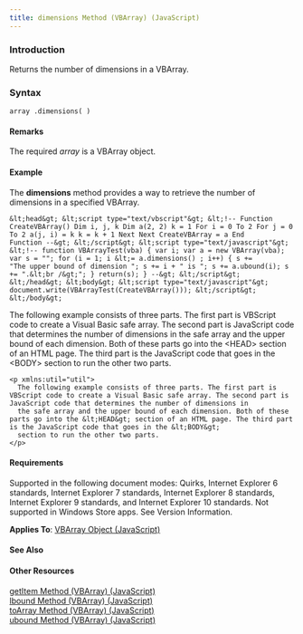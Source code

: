 ```yaml
---
title: dimensions Method (VBArray) (JavaScript)
---
```


### Introduction 

 Returns the number of dimensions in a VBArray.

### Syntax 

```
array .dimensions( )
```

#### Remarks 

<div id="languageReferenceRemarksSection" class="section" name="collapseableSection" style="">
  <p xmlns:util="util">
    The required <i>array</i> is a VBArray object.
  </p>
</div>

#### Example 

<p xmlns:util="util">
  The <b>dimensions</b> method provides a way to retrieve the number of dimensions in a specified VBArray.
</p>

```
&lt;head&gt; &lt;script type="text/vbscript"&gt; &lt;!-- Function CreateVBArray() Dim i, j, k Dim a(2, 2) k = 1 For i = 0 To 2 For j = 0 To 2 a(j, i) = k k = k + 1 Next Next CreateVBArray = a End
Function --&gt; &lt;/script&gt; &lt;script type="text/javascript"&gt; &lt;!-- function VBArrayTest(vba) { var i; var a = new VBArray(vba); var s = ""; for (i = 1; i &lt;= a.dimensions() ; i++) { s +=
"The upper bound of dimension "; s += i + " is "; s += a.ubound(i); s += ".&lt;br /&gt;"; } return(s); } --&gt; &lt;/script&gt; &lt;/head&gt; &lt;body&gt; &lt;script type="text/javascript"&gt;
document.write(VBArrayTest(CreateVBArray())); &lt;/script&gt; &lt;/body&gt;
```

<p xmlns:util="util">
  The following example consists of three parts. The first part is VBScript code to create a Visual Basic safe array. The second part is JavaScript code that determines the number of dimensions in
  the safe array and the upper bound of each dimension. Both of these parts go into the &lt;HEAD&gt; section of an HTML page. The third part is the JavaScript code that goes in the &lt;BODY&gt;
  section to run the other two parts.
</p>

```
<p xmlns:util="util">
  The following example consists of three parts. The first part is VBScript code to create a Visual Basic safe array. The second part is JavaScript code that determines the number of dimensions in
  the safe array and the upper bound of each dimension. Both of these parts go into the &lt;HEAD&gt; section of an HTML page. The third part is the JavaScript code that goes in the &lt;BODY&gt;
  section to run the other two parts.
</p>
```

#### Requirements 

<div id="requirementsTitleSection" class="section" name="collapseableSection" style="">
  <p xmlns:util="util">
    Supported in the following document modes: Quirks, Internet Explorer 6 standards, Internet Explorer 7 standards, Internet Explorer 8 standards, Internet Explorer 9 standards, and Internet
    Explorer 10 standards. Not supported in Windows Store apps. See Version Information.
  </p>
  <p xmlns:util="util">
    <b>Applies To</b>: <span sdata="link"><a href="f0b767f1-ea8a-4726-962b-2708d4742518.htm">VBArray Object (JavaScript)</a></span>
  </p>
</div>

#### See Also 

<div id="seeAlsoSection" class="section" name="collapseableSection" style="">
  <h4 class="subHeading">
    Other Resources
  </h4>
  <div class="seeAlsoStyle">
    <span sdata="link" xmlns:util="util"><a href="f62964ad-8b2f-4596-95d0-b20e587ecea5.htm">getItem Method (VBArray) (JavaScript)</a></span>
  </div>
  <div class="seeAlsoStyle">
    <span sdata="link" xmlns:util="util"><a href="30ff5e8a-8165-494b-bce8-0a562ec2eec3.htm">lbound Method (VBArray) (JavaScript)</a></span>
  </div>
  <div class="seeAlsoStyle">
    <span sdata="link" xmlns:util="util"><a href="664de44c-2039-4289-82f6-948e9d744d80.htm">toArray Method (VBArray) (JavaScript)</a></span>
  </div>
  <div class="seeAlsoStyle">
    <span sdata="link" xmlns:util="util"><a href="761811c5-9a3d-4cb3-bfe0-0a8749f34496.htm">ubound Method (VBArray) (JavaScript)</a></span>
  </div>
</div>

